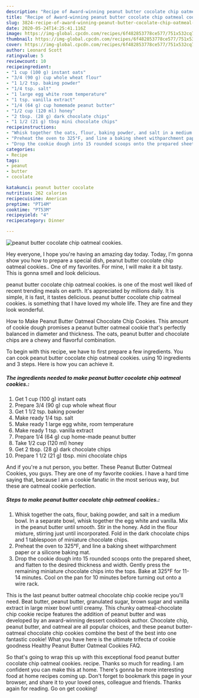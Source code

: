 ```yaml
---
description: "Recipe of Award-winning peanut butter cocolate chip oatmeal cookies."
title: "Recipe of Award-winning peanut butter cocolate chip oatmeal cookies."
slug: 3824-recipe-of-award-winning-peanut-butter-cocolate-chip-oatmeal-cookies
date: 2020-05-24T14:25:41.116Z
image: https://img-global.cpcdn.com/recipes/6f482853778ce577/751x532cq70/peanut-butter-cocolate-chip-oatmeal-cookies-recipe-main-photo.jpg
thumbnail: https://img-global.cpcdn.com/recipes/6f482853778ce577/751x532cq70/peanut-butter-cocolate-chip-oatmeal-cookies-recipe-main-photo.jpg
cover: https://img-global.cpcdn.com/recipes/6f482853778ce577/751x532cq70/peanut-butter-cocolate-chip-oatmeal-cookies-recipe-main-photo.jpg
author: Leonard Scott
ratingvalue: 5
reviewcount: 10
recipeingredient:
- "1 cup (100 g) instant oats"
- "3/4 (90 g) cup whole wheat flour"
- "1 1/2 tsp. baking powder"
- "1/4 tsp. salt"
- "1 large egg white room temperature"
- "1 tsp. vanilla extract"
- "1/4 (64 g) cup homemade peanut butter"
- "1/2 cup (120 ml) honey"
- "2 tbsp. (28 g) dark chocolate chips"
- "1 1/2 (21 g) tbsp mini chocolate chips"
recipeinstructions:
- "Whisk together the oats, flour, baking powder, and salt in a medium bowl. In a separate bowl, whisk together the egg white and vanilla. Mix in the peanut butter until smooth. Stir in the honey. Add in the flour mixture, stirring just until incorporated. Fold in the dark chocolate chips and 1 tablespoon of miniature chocolate chips."
- "Preheat the oven to 325°F, and line a baking sheet withparchment paper or a silicone baking mat."
- "Drop the cookie dough into 15 rounded scoops onto the prepared sheet, and flatten to the desired thickness and width. Gently press the remaining miniature chocolate chips into the tops. Bake at 325°F for 11-14 minutes. Cool on the pan for 10 minutes before turning out onto a wire rack."
categories:
- Recipe
tags:
- peanut
- butter
- cocolate

katakunci: peanut butter cocolate 
nutrition: 262 calories
recipecuisine: American
preptime: "PT14M"
cooktime: "PT53M"
recipeyield: "4"
recipecategory: Dinner

---
```



![peanut butter cocolate chip oatmeal cookies.](https://img-global.cpcdn.com/recipes/6f482853778ce577/751x532cq70/peanut-butter-cocolate-chip-oatmeal-cookies-recipe-main-photo.jpg)

Hey everyone, I hope you're having an amazing day today. Today, I'm gonna show you how to prepare a special dish, peanut butter cocolate chip oatmeal cookies.. One of my favorites. For mine, I will make it a bit tasty. This is gonna smell and look delicious.

peanut butter cocolate chip oatmeal cookies. is one of the most well liked of recent trending meals on earth. It's appreciated by millions daily. It is simple, it is fast, it tastes delicious. peanut butter cocolate chip oatmeal cookies. is something that I have loved my whole life. They are fine and they look wonderful.

How to Make Peanut Butter Oatmeal Chocolate Chip Cookies. This amount of cookie dough promises a peanut butter oatmeal cookie that&#39;s perfectly balanced in diameter and thickness. The oats, peanut butter and chocolate chips are a chewy and flavorful combination.


To begin with this recipe, we have to first prepare a few ingredients. You can cook peanut butter cocolate chip oatmeal cookies. using 10 ingredients and 3 steps. Here is how you can achieve it.

<!--inarticleads1-->

##### The ingredients needed to make peanut butter cocolate chip oatmeal cookies.:

1. Get 1 cup (100 g) instant oats
1. Prepare 3/4 (90 g) cup whole wheat flour
1. Get 1 1/2 tsp. baking powder
1. Make ready 1/4 tsp. salt
1. Make ready 1 large egg white, room temperature
1. Make ready 1 tsp. vanilla extract
1. Prepare 1/4 (64 g) cup home-made peanut butter
1. Take 1/2 cup (120 ml) honey
1. Get 2 tbsp. (28 g) dark chocolate chips
1. Prepare 1 1/2 (21 g) tbsp. mini chocolate chips


And if you&#39;re a nut person, you better. These Peanut Butter Oatmeal Cookies, you guys. They are one of my favorite cookies. I have a hard time saying that, because I am a cookie fanatic in the most serious way, but these are oatmeal cookie perfection. 

<!--inarticleads2-->

##### Steps to make peanut butter cocolate chip oatmeal cookies.:

1. Whisk together the oats, flour, baking powder, and salt in a medium bowl. In a separate bowl, whisk together the egg white and vanilla. Mix in the peanut butter until smooth. Stir in the honey. Add in the flour mixture, stirring just until incorporated. Fold in the dark chocolate chips and 1 tablespoon of miniature chocolate chips.
1. Preheat the oven to 325°F, and line a baking sheet withparchment paper or a silicone baking mat.
1. Drop the cookie dough into 15 rounded scoops onto the prepared sheet, and flatten to the desired thickness and width. Gently press the remaining miniature chocolate chips into the tops. Bake at 325°F for 11-14 minutes. Cool on the pan for 10 minutes before turning out onto a wire rack.


This is the last peanut butter oatmeal chocolate chip cookie recipe you&#39;ll need. Beat butter, peanut butter, granulated sugar, brown sugar and vanilla extract in large mixer bowl until creamy. This chunky oatmeal-chocolate chip cookie recipe features the addition of peanut butter and was developed by an award-winning dessert cookbook author. Chocolate chip, peanut butter, and oatmeal are all popular choices, and these peanut butter-oatmeal chocolate chip cookies combine the best of the best into one fantastic cookie! What you have here is the ultimate trifecta of cookie goodness Healthy Peanut Butter Oatmeal Cookies FAQ. 

So that's going to wrap this up with this exceptional food peanut butter cocolate chip oatmeal cookies. recipe. Thanks so much for reading. I am confident you can make this at home. There's gonna be more interesting food at home recipes coming up. Don't forget to bookmark this page in your browser, and share it to your loved ones, colleague and friends. Thanks again for reading. Go on get cooking!
